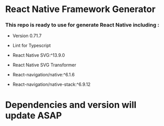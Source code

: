 # React Native Framework Generator

<h3 align="left">This repo is ready to use for generate React Native including : </h3>

- Version 0.71.7

- Lint for Typescript

- React Native SVG:^13.9.0

- React Native SVG Transformer

- React-navigation/native:^6.1.6

- React-navigation/native-stack:^6.9.12


# Dependencies and version will update ASAP

